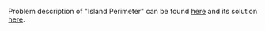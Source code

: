 Problem description of "Island Perimeter" can be found [here](https://leetcode.com/problems/island-perimeter/description/) and its solution [here](https://github.com/aurimas13/Solutions-To-Problems/blob/main/LeetCode/Python%20Solutions/Island%20Perimeter/island.py).
